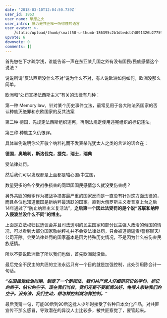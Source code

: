 ```yaml
---
date: '2018-03-10T12:04:50.739Z'
user_id: 1863
user_name: 草原之火
user_intro: 暴力是共匪唯一听得懂的语言
user_avatar: >-
    /static/upload/thumb/small50-u-thumb-186395c2b1dbedcb74091326b27759bdc74b7a90b14a.png
upvote: 6
downvote: 0
comments: []
---
```


首先恕在下才疏学浅，谁能告诉一声在东亚某几国之外有没有国民/民族感情这个说法？

  

说说所谓”反法西斯没什么不对”说为什么不对，有人说欧洲如何如何，欧洲没那么简单。  

欧洲和“处罚宣扬法西斯主义”有关的法律有几种：

第一种 Memory law，针对某个历史事件立法，最常见用于各大陆法系国家的否认种族灭绝罪和东欧国家的反共法案  

第二种 德国，先规定法西斯组织违宪，再刑法规定使用违宪组织的标记违法。

第三种 种族主义仇恨罪。

  

具体举例说明你公开敬个纳粹礼而不发表杀光犹太人之类的言论的话会在：  

**德国，奥地利，斯洛伐克，捷克，瑞士，瑞典**

受法律处罚。  

然后我们可以发现都是上面都是轴心国/中立国，

数量更多的各个受战争损害的同盟国国民感情怎么就没受伤害呢？  

  

另外共匪的俄爹作为被战争损害最严重的国家反而是一直没有针对这方面法律的，而且各位也知道俄国是新纳粹最活跃的国家。直到大俄罗斯主义者普京上台之后14年通过了“防止纳粹主义复活法”，**之后第一个因此法受罚的是个说“苏联和纳粹入侵波兰没什么不同”的博主。**  

上面是立法权归民选议会并且司法透明的民主国家和部分民主强人政治的俄国的情况，可以看到大部分国家敬纳粹礼并不会受法律处罚，只会被道德谴责/警察聊天/公司开除。会受法律处罚的国家基本是因为特殊历史情况，不是因为什么被伤害民族感情。

所以不要说欧洲做了所以我们也做，首先欧洲就没做。  

最后完全不民主的共匪的立法永远只有一个目的就是加强控制，此处引用陈会计一句话。

***“在国民党统治时期，制定了一个新闻法，我们共产党人仔细研究它的字句，抓它的辫子，钻它的空子。现在我们当权，我们还是不要新闻法好，免得人家钻我们的空子。没有法，我们主动，想怎样控制就怎样控制。”***

最后我猜一句，可能80后到90后这批人少年时接受了各种日本文化产品，对共匪宣传不那么感冒，导致潜在的异议人士比较多，被共匪察觉了，要管起来。
